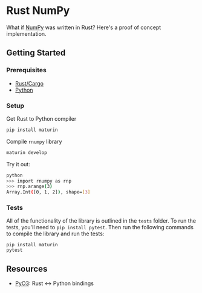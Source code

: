 # Rust NumPy

What if [NumPy](https://numpy.org/doc/stable/user/whatisnumpy.html) was written in Rust? Here's a proof of concept implementation.

## Getting Started

### Prerequisites

- [Rust/Cargo](https://www.rust-lang.org/tools/install)
- [Python](https://www.python.org/downloads/)

### Setup

Get Rust to Python compiler

```bash
pip install maturin
```

Compile `rnumpy` library

```bash
maturin develop
```

Try it out:

```bash
python
>>> import rnumpy as rnp
>>> rnp.arange(3)
Array.Int([0, 1, 2]), shape=[3]
```

### Tests

All of the functionality of the library is outlined in the `tests` folder. To run the tests, you'll need to `pip install pytest`. Then run the following commands to compile the library and run the tests:

```
pip install maturin
pytest
```

## Resources

- [PyO3](https://github.com/PyO3/pyo3): Rust <-> Python bindings
